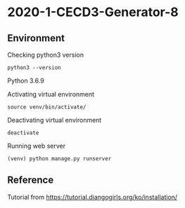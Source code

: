 # 2020-1-CECD3-Generator-8

## Environment
Checking python3 version
```
python3 --version
```
Python 3.6.9
  
Activating virtual environment
```
source venv/bin/activate/
```
Deactivating virtual environment
```
deactivate
```

Running web server
```
(venv) python manage.py runserver
```

## Reference
Tutorial from https://tutorial.djangogirls.org/ko/installation/